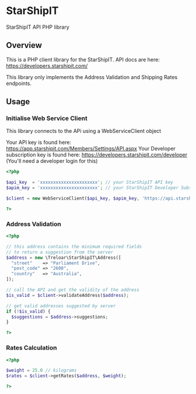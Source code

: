 # StarShipIT
StarShipIT API PHP library

## Overview

This is a PHP client library for the StarShipIT. API docs are here: https://developers.starshipit.com/

This library only implements the Address Validation and Shipping Rates endpoints.

## Usage

### Initialise Web Service Client

This library connects to the APi using a WebServiceClient object

Your API key is found here: https://app.starshipit.com/Members/Settings/API.aspx
Your Developer subscription key is found here: https://developers.starshipit.com/developer (You'll need a developer login for this)

```php
<?php

$api_key  = 'xxxxxxxxxxxxxxxxxxxxxx'; // your StarShipIT API key
$apim_key = 'xxxxxxxxxxxxxxxxxxxxxx'; // your StarShipIT Developer Subscription key

$client = new WebServiceClient($api_key, $apim_key, 'https://api.starshipit.com/api/');

?>
```

### Address Validation

```php
<?php

// this address contains the minimum required fields
// to return a suggestion from the server
$address = new \Treloar\StarShipIT\Address([
  "street"    => "Parliament Drive",
  "post_code" => "2600",
  "country"   => "Australia",
]);

// call the API and get the validity of the address
$is_valid = $client->validateAddress($address);

// get valid addresses suggested by server
if (!$is_valid) {
  $suggestions = $address->suggestions;
}

?>
```

### Rates Calculation

```php
<?php

$weight = 25.0 // kilograms
$rates = $client->getRates($address, $weight);

?>
```
